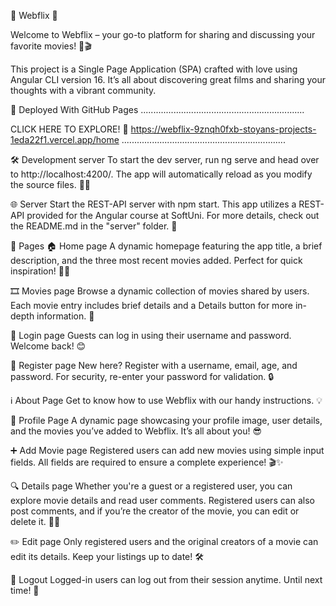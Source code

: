 🎥 Webflix 🎥
>>>>>>>>>>>>>>>>>>>>>>>>>>>>>>>>>>>>>>>>>>>>>>>>>>>>>>>>>>>>>>>>>
Welcome to Webflix – your go-to platform for sharing and discussing your favorite movies! 🍿🎬

This project is a Single Page Application (SPA) crafted with love using Angular CLI version 16. It’s all about discovering great films and sharing your thoughts with a vibrant community.

🚀 Deployed With GitHub Pages
.................................................................

CLICK HERE TO EXPLORE! 🎉
https://webflix-9znqh0fxb-stoyans-projects-1eda22f1.vercel.app/home
.................................................................

🛠️ Development server
To start the dev server, run ng serve and head over to http://localhost:4200/. The app will automatically reload as you modify the source files. 📂✨

🌐 Server
Start the REST-API server with npm start. This app utilizes a REST-API provided for the Angular course at SoftUni. For more details, check out the README.md in the "server" folder. 📑

📄 Pages
🏠 Home page
A dynamic homepage featuring the app title, a brief description, and the three most recent movies added. Perfect for quick inspiration! 🎥🔥

🎞️ Movies page
Browse a dynamic collection of movies shared by users. Each movie entry includes brief details and a Details button for more in-depth information. 🧐

🔐 Login page
Guests can log in using their username and password. Welcome back! 😊

📝 Register page
New here? Register with a username, email, age, and password. For security, re-enter your password for validation. 🔒

ℹ️ About Page
Get to know how to use Webflix with our handy instructions. 💡

👤 Profile Page
A dynamic page showcasing your profile image, user details, and the movies you’ve added to Webflix. It’s all about you! 😎

➕ Add Movie page
Registered users can add new movies using simple input fields. All fields are required to ensure a complete experience! 🎬✨

🔍 Details page
Whether you're a guest or a registered user, you can explore movie details and read user comments. Registered users can also post comments, and if you’re the creator of the movie, you can edit or delete it. 📝❌

✏️ Edit page
Only registered users and the original creators of a movie can edit its details. Keep your listings up to date! 🛠️

🚪 Logout
Logged-in users can log out from their session anytime. Until next time! 👋

